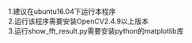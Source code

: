 1.建议在ubuntu16.04下运行本程序  
2.运行该程序需要安装OpenCV2.4.9以上版本   
3.运行show_fft_result.py需要安装python的matplotlib库
